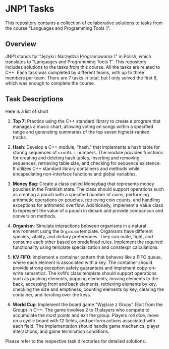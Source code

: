# JNP1 Tasks

This repository contains a collection of collaborative solutions to tasks from
the course "Languages and Programming Tools 1".

## Overview

JNP1 stands for "Języki i Narzędzia Programowania 1" in Polish, which translates
to "Languages and Programming Tools 1". This repository includes solutions to
the tasks from this course. All the tasks are related to C++. Each task was
completed by different teams, with up to three members per team. There are 7
tasks in total, but I only solved the first 6, which was enough to complete the
course.

## Task Descriptions

Here is a list of short 

1. **Top 7**: Practice using the C++ standard library to create a program that
manages a music chart, allowing voting on songs within a specified range and
generating summaries of the top seven highest-ranked tracks.

2. **Hash**: Develop a C++ module, "hash," that implements a hash table for
storing sequences of `uint64_t` numbers. The module provides functions for
creating and deleting hash tables, inserting and removing sequences, retrieving
table size, and checking for sequence existence. It utilizes C++ standard
library containers and methods while encapsulating non-interface functions and
global variables.

3. **Money Bag**: Create a class called Moneybag that represents money pouches
in the Frankish state. The class should support operations such as creating a
pouch with a specified number of coins, performing arithmetic operations on
pouches, retrieving coin counts, and handling exceptions for arithmetic
overflow. Additionally, implement a Value class to represent the value of a
pouch in denarii and provide comparison and conversion methods.

4. **Organism**: Simulate interactions between organisms in a natural
environment using the `Organism` template. Organisms have different species,
vitality, and dietary preferences. They can mate, fight, and consume each other
based on predefined rules. Implement the required functionality using template
specialization and constexpr calculations.

5. **KV FIFO**: Implement a container pattern that behaves like a FIFO queue,
where each element is associated with a key. The container should provide strong
exception safety guarantees and implement copy-on-write semantics. The kvfifo
class template should support operations such as pushing elements, popping
elements, moving elements to the back, accessing front and back elements,
retrieving elements by key, checking the size and emptiness, counting elements
by key, clearing the container, and iterating over the keys.

6. **World Cup**: Implement the board game "Wyjście z Grupy" (Exit from the
Group) in C++. The game involves 2 to 11 players who compete to accumulate the
most points and exit the group. Players roll dice, move on a cyclic board with
12 fields, and perform actions associated with each field. The implementation
should handle game mechanics, player interactions, and game termination
conditions.

Please refer to the respective task directories for detailed solutions.

